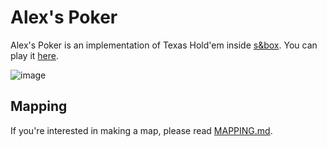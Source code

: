 # Alex's Poker

Alex's Poker is an implementation of Texas Hold'em inside [s&box](https://sbox.facepunch.com/).
You can play it [here](https://asset.party/alex/poker).

![image](https://user-images.githubusercontent.com/12881812/223464246-5570b50c-7925-4fa1-9232-f84872e63c7a.png)

## Mapping

If you're interested in making a map, please read [MAPPING.md](https://github.com/xezno/sbox-poker/blob/master/MAPPING.md).
